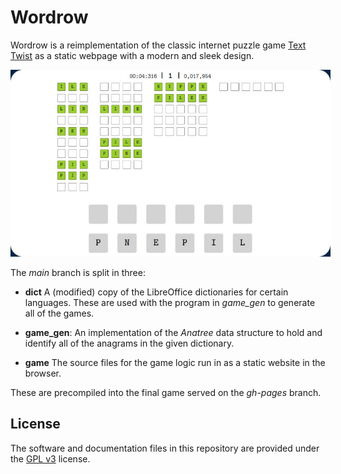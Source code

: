 # Wordrow

Wordrow is a reimplementation of the classic internet puzzle game [Text
Twist](texttwist.info) as a static webpage with a modern and sleek design.

<div align="center">
  <img src="/example.jpg"
       alt="Image of game"
       style="max-width:32rem; width:32rem;" />
</div>

The _main_ branch is split in three:

- **dict**
  A (modified) copy of the LibreOffice dictionaries for certain languages. These
  are used with the program in *game_gen* to generate all of the games.

- **game_gen**:
  An implementation of the *Anatree* data structure to hold and identify all of
  the anagrams in the given dictionary.

- **game**
  The source files for the game logic run in as a static website in the browser.

These are precompiled into the final game served on the *gh-pages* branch.

## License

The software and documentation files in this repository are provided under the
[GPL v3](/LICENSE.md) license.
